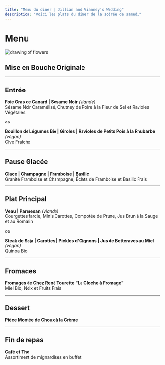 ```yaml
---
title: "Menu du diner | Jillian and Vianney's Wedding"
description: "Voici les plats du diner de la soirée de samedi"
---
```


# Menu

![drawing of flowers](/img/schedule/flowers.svg)

## Mise en Bouche Originale

---

## Entrée

**Foie Gras de Canard | Sésame Noir** _(viande)_\
Sésame Noir Caramélisé, Chutney de Poire à la Fleur de Sel et Ravioles Végétales

_ou_

**Bouillon de Légumes Bio | Giroles | Ravioles de Petits Pois à la Rhubarbe** _(végan)_\
Cive Fraîche

---

## Pause Glacée

**Glace | Champagne | Framboise | Basilic**\
Granité Framboise et Champagne, Éclats de Framboise et Basilic Frais

---

## Plat Principal

**Veau | Parmesan** _(viande)_\
Courgettes farcie, Minis Carottes, Compotée de Prune, Jus Brun à la Sauge et au Romarin

_ou_

**Steak de Soja | Carottes | Pickles d'Oignons | Jus de Betteraves au Miel** _(végan)_\
Quinoa Bio

---

## Fromages

**Fromages de Chez René Tourette "La Cloche à Fromage"** \
Miel Bio, Noix et Fruits Frais

---

## Dessert

**Pièce Montée de Choux à la Crème**

---

## Fin de repas

**Café et Thé**\
Assortiment de mignardises en buffet
